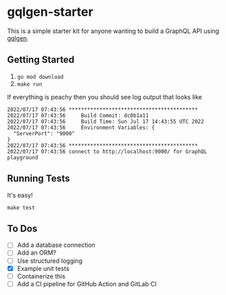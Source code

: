 # gqlgen-starter

This is a simple starter kit for anyone wanting to build a GraphQL API using [gqlgen](https://github.com/99designs/gqlgen).

## Getting Started

1. `go mod download`
2. `make run`

If everything is peachy then you should see log output that looks like

```
2022/07/17 07:43:56 ******************************************
2022/07/17 07:43:56     Build Commit: dc0b1a11
2022/07/17 07:43:56     Build Time: Sun Jul 17 14:43:55 UTC 2022
2022/07/17 07:43:56     Environment Variables: {
  "ServerPort": "9000"
}
2022/07/17 07:43:56 ******************************************
2022/07/17 07:43:56 connect to http://localhost:9000/ for GraphQL playground
```

## Running Tests

It's easy!

`make test`

## To Dos
- [ ] Add a database connection
- [ ] Add an ORM?
- [ ] Use structured logging
- [x] Example unit tests
- [ ] Containerize this
- [ ] Add a CI pipeline for GitHub Action and GitLab CI
